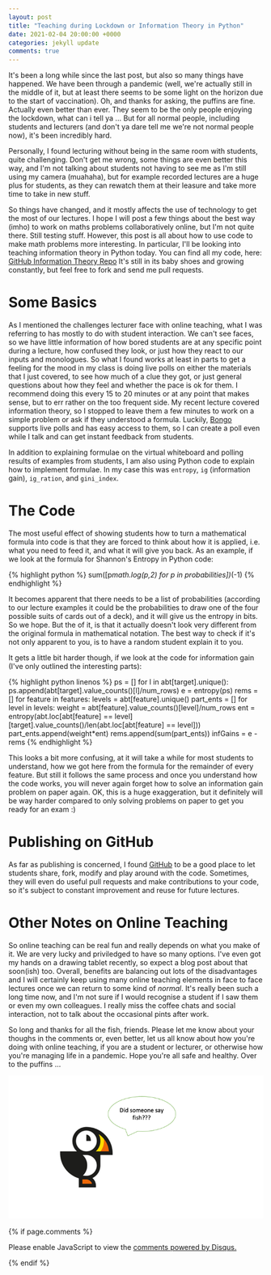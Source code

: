 ```yaml
---
layout: post
title: "Teaching during Lockdown or Information Theory in Python"
date: 2021-02-04 20:00:00 +0000
categories: jekyll update
comments: true
---
```


It's been a long while since the last post, but also so many things have happened. We have been through a pandemic (well, we're actually still in the middle of it, but at least there seems to be some light on the horizon due to the start of vaccination). Oh, and thanks for asking, the puffins are fine. Actually even better than ever. They seem to be the only people enjoying the lockdown, what can i tell ya ... But for all normal people, including students and lecturers (and don't ya dare tell me we're not normal people now), it's been incredibly hard.

Personally, I found lecturing without being in the same room with students, quite challenging. Don't get me wrong, some things are even better this way, and I'm not talking about students not having to see me as I'm still using my camera (muahaha), but for example recorded lectures are a huge plus for students, as they can rewatch them at their leasure and take more time to take in new stuff.

So things have changed, and it mostly affects the use of technology to get the most of our lectures. I hope I will post a few things about the best way (imho) to work on maths problems collaboratively online, but I'm not quite there. Still testing stuff. However, this post is all about how to use code to make math problems more interesting. In particular, I'll be looking into teaching information theory in Python today. You can find all my code, here: [GitHub Information Theory Repo](https://github.com/bozicb/information-theory) It's still in its baby shoes and growing constantly, but feel free to fork and send me pull requests.

# Some Basics
As I mentioned the challenges lecturer face with online teaching, what I was referring to has mostly to do with student interaction. We can't see faces, so we have little information of how bored students are at any specific point during a lecture, how confused they look, or just how they react to our inputs and monologues. So what I found works at least in parts to get a feeling for the mood in my class is doing live polls on either the materials that I just covered, to see how much of a clue they got, or just general questions about how they feel and whether the pace is ok for them. I recommend doing this every 15 to 20 minutes or at any point that makes sense, but to err rather on the too frequent side. My recent lecture covered information theory, so I stopped to leave them a few minutes to work on a simple problem or ask if they understood a formula. Luckily, [Bongo](https://www.bongolearn.com) supports live polls and has easy access to them, so I can create a poll even while I talk and can get instant feedback from students.

In addition to explaining formulae on the virtual whiteboard and polling results of examples from students, I am also using Python code to explain how to implement formulae. In my case this was `entropy`, `ig` (information gain), `ig_ration`, and `gini_index`.

# The Code
The most useful effect of showing students how to turn a mathematical formula into code is that they are forced to think about how it is applied, i.e. what you need to feed it, and what it will give you back. As an example, if we look at the formula for Shannon's Entropy in Python code:

{% highlight python %}
sum([p*math.log(p,2) for p in probabilities])*(-1)
{% endhighlight %}

It becomes apparent that there needs to be a list of probabilities (according to our lecture examples it could be the probabilities to draw one of the four possible suits of cards out of a deck), and it will give us the entropy in bits. So we hope. But the of it, is that it actually doesn't look very different from the original formula in mathematical notation. The best way to check if it's not only apparent to you, is to have a random student explain it to you.

It gets a little bit harder though, if we look at the code for information gain (I've only outlined the interesting parts):

{% highlight python linenos %}
ps = []
for l in abt[target].unique():
   ps.append(abt[target].value_counts()[l]/num_rows)
e = entropy(ps)
rems = []
for feature in features:
   levels = abt[feature].unique()
   part_ents = []
   for level in levels:
      weight = abt[feature].value_counts()[level]/num_rows
      ent = entropy(abt.loc[abt[feature] == level][target].value_counts()/len(abt.loc[abt[feature] == level]))
      part_ents.append(weight*ent)
   rems.append(sum(part_ents))
infGains = e - rems
{% endhighlight %}

This looks a bit more confusing, at it will take a while for most students to understand, how we got here from the formula for the remainder of every feature. But still it follows the same process and once you understand how the code works, you will never again forget how to solve an information gain problem on paper again. OK, this is a huge exaggeration, but it definitely will be way harder compared to only solving problems on paper to get you ready for an exam :)

# Publishing on GitHub
As far as publishing is concerned, I found [GitHub](github.com) to be a good place to let students share, fork, modify and play around with the code. Sometimes, they will even do useful pull requests and make contributions to your code, so it's subject to constant improvement and reuse for future lectures.

# Other Notes on Online Teaching
So online teaching can be real fun and really depends on what you make of it. We are very lucky and priviledged to have so many options. I've even got my hands on a drawing tablet recently, so expect a blog post about that soon(ish) too. Overall, benefits are balancing out lots of the disadvantages and I will certainly keep using many online teaching elements in face to face lectures once we can return to some kind of *normal*. It's really been such a long time now, and I'm not sure if I would recognise a student if I saw them or even my own colleagues. I really miss the coffee chats and social interaction, not to talk about the occasional pints after work.

So long and thanks for all the fish, friends. Please let me know about your thoughs in the comments or, even better, let us all know about how you're doing with online teaching, if you are a student or lecturer, or otherwise how you're managing life in a pandemic. Hope you're all safe and healthy. Over to the puffins ...

![Fish?](/images/fish.png)

{% if page.comments %}
<div id="disqus_thread"></div>
<script>

/**
*  RECOMMENDED CONFIGURATION VARIABLES: EDIT AND UNCOMMENT THE SECTION BELOW TO INSERT DYNAMIC VALUES FROM YOUR PLATFORM OR CMS.
*  LEARN WHY DEFINING THESE VARIABLES IS IMPORTANT: https://disqus.com/admin/universalcode/#configuration-variables*/
/*
var disqus_config = function () {
this.page.url = PAGE_URL;  // Replace PAGE_URL with your page's canonical URL variable
this.page.identifier = PAGE_IDENTIFIER; // Replace PAGE_IDENTIFIER with your page's unique identifier variable
};
*/
(function() { // DON'T EDIT BELOW THIS LINE
var d = document, s = d.createElement('script');
s.src = 'https://bozicb-github-io.disqus.com/embed.js';
s.setAttribute('data-timestamp', +new Date());
(d.head || d.body).appendChild(s);
})();
</script>
<noscript>Please enable JavaScript to view the <a href="https://disqus.com/?ref_noscript">comments powered by Disqus.</a></noscript>
                            
{% endif %}
